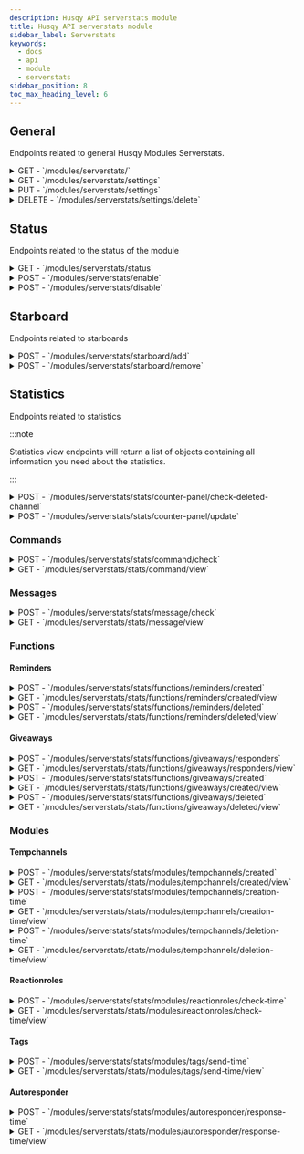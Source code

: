 ```yaml
---
description: Husqy API serverstats module
title: Husqy API serverstats module
sidebar_label: Serverstats
keywords:
  - docs
  - api
  - module
  - serverstats
sidebar_position: 8
toc_max_heading_level: 6
---
```


## General

Endpoints related to general Husqy Modules Serverstats.

<details>
  <summary>GET - `/modules/serverstats/`</summary>

Home endpoint for the Modules Serverstats Husqy API. Returns only success message displaying that it is the Modules Serverstats Husqy API route.

</details>

<details>
  <summary>GET - `/modules/serverstats/settings`</summary>

Get the settings of the serverstats module for the specified guild.

Query string parameters:
| field | required | type | description |
| --- | --- | --- | --- |
| guild_id | yes | `integer` | The ID of the guild to check the status of |

Possible errors:

- BadRequestError
- SettingsError
- ModuleDisabledError
- InternalServerError

</details>

<details>
  <summary>PUT - `/modules/serverstats/settings`</summary>

Endpoint to change the settings of the serverstats module for the specified guild.

Body data (JSON):
| field | required | type | description |
| --- | --- | --- | --- |
| guild_id | yes | `integer` | The ID of the guild to change the serverstats module settings for |
| counter_panel_enabled | yes | `boolean` | If the counter panel should be enabled |
| counter_panel_category_channel | yes | `integer` | The ID of the category channel to use for the counter panel |
| counter_panel_member_count_channel | yes | `integer` | (May be None) The ID of the channel to use for the display of current guild member count |
| counter_panel_online_member_count_channel | yes | `integer` | (May be None) The ID of the channel to use for the display of current online guild member count |
| counter_panel_custom_panels_create | yes | `list` | (May be []) A list of objects consisting of a channel_name key and role_id key to add as custom panels for online members with role |
| counter_panel_custom_panels_delete | yes | `list` | (May be []) A list of channel ID's which are a custom panels for online members with role to remove |
| counter_panel_server_boost_number_channel | yes | `integer` | (May be None) The ID of the channel to use for the display of current guild boosts |
| starboard_enabled | yes | `boolean` | If the starboard should be enabled |
| starboard_channel | yes | `integer` | (May be None) The ID of the channel to use as the channel where starred messages are highlighted |
| starboard_count | yes | `integer` | (May be None if starboard_enabled is false) The amount of stars a message should have before going on the starboard |
| stats_command_usage | yes | `boolean` | If command statistics should be enabled |
| stats_message_statistics | yes | `boolean` | If message statistics should be enabled |
| stats_track_bot_messages | yes | `boolean` | If bot messages should be tracked as part of the message statistics |
| stats_functions_reminders_statistics_enabled | yes | `boolean` | If reminders statistics should be enabled |
| stats_functions_giveaways_statistics_enabled | yes | `boolean` | If giveaways statistics should be enabled |
| stats_modules_tempchannels_statistics_enabled | yes | `boolean` | If tempchannels statistics should be enabled |
| stats_modules_autoresponder_statistics_enabled | yes | `boolean` | If autoresponder statistics should be enabled |
| stats_modules_reactionroles_statistics_enabled | yes | `boolean` | If reactionroles statistics should be enabled |
| stats_modules_tags_statistics_enabled | yes | `boolean` | If command tags should be enabled |

- BadRequestError
- SettingsError
- ModuleDisabledError
- InternalServerError
- DatabaseError

</details>

<details>
  <summary>DELETE - `/modules/serverstats/settings/delete`</summary>

Delete all settings of the serverstats module for a specified guild.

Body data (JSON):
| field | required | type | description |
| --- | --- | --- | --- |
| guild_id | yes | `integer` | The ID of the guild to delete the settings from |

Possible errors:

- BadRequestError

</details>

## Status

Endpoints related to the status of the module

<details>
  <summary>GET - `/modules/serverstats/status`</summary>

Get the status of the serverstats module for the specified guild.

Query string parameters:
| field | required | type | description |
| --- | --- | --- | --- |
| guild_id | yes | `integer` | The ID of the guild to check the status of |

Possible errors:

- BadRequestError
- SettingsError

</details>

<details>
  <summary>POST - `/modules/serverstats/enable`</summary>

Endpoint to enable the serverstats module for the specified guild.

Body data (JSON):
| field | required | type | description |
| --- | --- | --- | --- |
| guild_id | yes | `integer` | The ID of the guild to enable the serverstats module for |

Possible errors:

- BadRequestError
- SettingsError
- ModuleEnabledError
- DatabaseError

</details>

<details>
  <summary>POST - `/modules/serverstats/disable`</summary>

Endpoint to disable the serverstats module for the specified guild.

Body data (JSON):
| field | required | type | description |
| --- | --- | --- | --- |
| guild_id | yes | `integer` | The ID of the guild to disable the serverstats module for |

Possible errors:

- BadRequestError
- SettingsError
- ModuleDisabledError
- DatabaseError
- InternalServerError

</details>

## Starboard

Endpoints related to starboards

<details>
  <summary>POST - `/modules/serverstats/starboard/add`</summary>

:::danger

Do not use this endpoint yourself! Starboard messages will be created by Husqy when needed.

:::

Endpoint to check a message for sending to the starboard channel.

Body data (JSON):
| field | required | type | description |
| --- | --- | --- | --- |
| guild_id | yes | `integer` | The ID of the guild where the possible starboard message is located |
| channel_id | yes | `integer` | The ID of the channel where the interacted message is located |
| message_id | yes | `integer` | The ID of the message which is the interacted message |

Possible errors:

- BadRequestError
- SettingsError
- ModuleDisabledError
- InternalServerError

</details>

<details>
  <summary>POST - `/modules/serverstats/starboard/remove`</summary>

:::danger

Do not use this endpoint yourself! Starboard messages will be removed by Husqy when needed.

:::

Endpoint to check a message for sending to the starboard channel.

Body data (JSON):
| field | required | type | description |
| --- | --- | --- | --- |
| guild_id | yes | `integer` | The ID of the guild where the possible starboard message is located |
| channel_id | yes | `integer` | The ID of the channel where the interacted message is located |
| message_id | yes | `integer` | The ID of the message which is the interacted message |

Possible errors:

- BadRequestError
- SettingsError
- ModuleDisabledError
- InternalServerError

</details>

## Statistics

Endpoints related to statistics

:::note

Statistics view endpoints will return a list of objects containing all information you need about the statistics.

:::

<details>
  <summary>POST - `/modules/serverstats/stats/counter-panel/check-deleted-channel`</summary>

:::danger

Do not use this endpoint yourself! Husqy will update the configuration when a channel that is a counter panel channel is deleted.

:::

Endpoint to check if a channel is a counter panel channel and update the configuration.

Body data (JSON):
| field | required | type | description |
| --- | --- | --- | --- |
| guild_id | yes | `integer` | The ID of the guild where the removed channel is located |
| channel_id | yes | `integer` | The ID of the channel that is removed |

Possible errors:

- BadRequestError
- SettingsError
- ModuleDisabledError

</details>

<details>
  <summary>POST - `/modules/serverstats/stats/counter-panel/update`</summary>

:::danger

Do not use this endpoint yourself! Husqy will update counter panel channels on a regular interval.

:::

Endpoint to check if a channel is a counter panel channel and update the configuration.

Body data (JSON):
| field | required | type | description |
| --- | --- | --- | --- |

Possible errors:

- SettingsError
- ModuleDisabledError
- InternalServerError

</details>

### Commands

<details>
  <summary>POST - `/modules/serverstats/stats/command/check`</summary>

Endpoint to check if a command usage has to be added to the statistics.

Body data (JSON):
| field | required | type | description |
| --- | --- | --- | --- |
| guild_id | yes | `integer` | The ID of the guild where the command has been executed |
| command | yes | `string` | The command that is executed |

Possible errors:

- BadRequestError
- SettingsError
- ModuleDisabledError

</details>

<details>
  <summary>GET - `/modules/serverstats/stats/command/view`</summary>

Get the statistics of the command usage.

Query string parameters:
| field | required | type | description |
| --- | --- | --- | --- |
| guild_id | yes | `integer` | The ID of the guild to check the status of |
| days | no | `integer` | The amount of days to return back (maximum is 30) |
| user_id | no | `integer` | The ID of the user to filter the statistics for |

Possible errors:

- BadRequestError
- SettingsError
- ModuleDisabledError
- InternalServerError

</details>

### Messages

<details>
  <summary>POST - `/modules/serverstats/stats/message/check`</summary>

Endpoint to check if a message has to be added to the statistics.

Body data (JSON):
| field | required | type | description |
| --- | --- | --- | --- |
| guild_id | yes | `integer` | The ID of the guild where the message has been send |
| member_is_bot | yes | `boolean` | If the member is a bot |
| channel_id | yes | `integer` | The ID of the channel where the message is sent |
| message_id | yes | `integer` | The ID of the message that is sent |

Possible errors:

- BadRequestError
- SettingsError
- ModuleDisabledError

</details>

<details>
  <summary>GET - `/modules/serverstats/stats/message/view`</summary>

Get the statistics of the messages.

Query string parameters:
| field | required | type | description |
| --- | --- | --- | --- |
| guild_id | yes | `integer` | The ID of the guild to check the status of |
| days | no | `integer` | The amount of days to return back (maximum is 30) |
| user_id | no | `integer` | The ID of the user to filter the statistics for |
| channel_id | no | `integer` | The ID of the channel to filter the statistics for |

Possible errors:

- BadRequestError
- SettingsError
- ModuleDisabledError
- InternalServerError

</details>

### Functions

#### Reminders

<details>
  <summary>POST - `/modules/serverstats/stats/functions/reminders/created`</summary>

Endpoint to check if a created reminder has to be added to the statistics.

Body data (JSON):
| field | required | type | description |
| --- | --- | --- | --- |
| guild_id | yes | `integer` | The ID of the guild where the reminder has been created |

Possible errors:

- BadRequestError
- SettingsError
- ModuleDisabledError

</details>

<details>
  <summary>GET - `/modules/serverstats/stats/functions/reminders/created/view`</summary>

Get the statistics of the created reminders.

Query string parameters:
| field | required | type | description |
| --- | --- | --- | --- |
| guild_id | yes | `integer` | The ID of the guild to check the status of |
| days | no | `integer` | The amount of days to return back (maximum is 30) |
| user_id | no | `integer` | The ID of the user to filter the statistics for |

Possible errors:

- BadRequestError
- SettingsError
- ModuleDisabledError
- InternalServerError

</details>

<details>
  <summary>POST - `/modules/serverstats/stats/functions/reminders/deleted`</summary>

Endpoint to check if a deleted reminder has to be added to the statistics.

Body data (JSON):
| field | required | type | description |
| --- | --- | --- | --- |
| guild_id | yes | `integer` | The ID of the guild where the reminder has been deleted |

Possible errors:

- BadRequestError
- SettingsError
- ModuleDisabledError

</details>

<details>
  <summary>GET - `/modules/serverstats/stats/functions/reminders/deleted/view`</summary>

Get the statistics of the deleted reminders.

Query string parameters:
| field | required | type | description |
| --- | --- | --- | --- |
| guild_id | yes | `integer` | The ID of the guild to check the status of |
| days | no | `integer` | The amount of days to return back (maximum is 30) |
| user_id | no | `integer` | The ID of the user to filter the statistics for |

Possible errors:

- BadRequestError
- SettingsError
- ModuleDisabledError
- InternalServerError

</details>

#### Giveaways

<details>
  <summary>POST - `/modules/serverstats/stats/functions/giveaways/responders`</summary>

Endpoint to check if a giveaway response has to be added to the statistics.

Body data (JSON):
| field | required | type | description |
| --- | --- | --- | --- |
| guild_id | yes | `integer` | The ID of the guild where the giveaway that has been responded to is located |
| old_giveaway_id | yes | `string` | The ID of the giveaway that has been responded to |

Possible errors:

- BadRequestError
- SettingsError
- ModuleDisabledError

</details>

<details>
  <summary>GET - `/modules/serverstats/stats/functions/giveaways/responders/view`</summary>

Get the statistics of the responders to giveaways.

Query string parameters:
| field | required | type | description |
| --- | --- | --- | --- |
| guild_id | yes | `integer` | The ID of the guild to check the status of |
| days | no | `integer` | The amount of days to return back (maximum is 30) |
| user_id | no | `integer` | The ID of the user to filter the statistics for |

Possible errors:

- BadRequestError
- SettingsError
- ModuleDisabledError
- InternalServerError

</details>

<details>
  <summary>POST - `/modules/serverstats/stats/functions/giveaways/created`</summary>

Endpoint to check if a created giveaway has to be added to the statistics.

Body data (JSON):
| field | required | type | description |
| --- | --- | --- | --- |
| guild_id | yes | `integer` | The ID of the guild where the giveaway has been created |

Possible errors:

- BadRequestError
- SettingsError
- ModuleDisabledError

</details>

<details>
  <summary>GET - `/modules/serverstats/stats/functions/giveaways/created/view`</summary>

Get the statistics of the created giveaway.

Query string parameters:
| field | required | type | description |
| --- | --- | --- | --- |
| guild_id | yes | `integer` | The ID of the guild to check the status of |
| days | no | `integer` | The amount of days to return back (maximum is 30) |
| user_id | no | `integer` | The ID of the user to filter the statistics for |

Possible errors:

- BadRequestError
- SettingsError
- ModuleDisabledError
- InternalServerError

</details>

<details>
  <summary>POST - `/modules/serverstats/stats/functions/giveaways/deleted`</summary>

Endpoint to check if a deleted giveaway has to be added to the statistics.

Body data (JSON):
| field | required | type | description |
| --- | --- | --- | --- |
| guild_id | yes | `integer` | The ID of the guild where the giveaway has been deleted |

Possible errors:

- BadRequestError
- SettingsError
- ModuleDisabledError

</details>

<details>
  <summary>GET - `/modules/serverstats/stats/functions/giveaways/deleted/view`</summary>

Get the statistics of the deleted giveaway.

Query string parameters:
| field | required | type | description |
| --- | --- | --- | --- |
| guild_id | yes | `integer` | The ID of the guild to check the status of |
| days | no | `integer` | The amount of days to return back (maximum is 30) |
| user_id | no | `integer` | The ID of the user to filter the statistics for |

Possible errors:

- BadRequestError
- SettingsError
- ModuleDisabledError
- InternalServerError

</details>

### Modules

#### Tempchannels

<details>
  <summary>POST - `/modules/serverstats/stats/modules/tempchannels/created`</summary>

Endpoint to check if a created tempchannel has to be added to the statistics.

Body data (JSON):
| field | required | type | description |
| --- | --- | --- | --- |
| guild_id | yes | `integer` | The ID of the guild where the tempchannel has been created |
| initial_creator_id | yes | `integer` | The ID of the member creating the tempchannel |

Possible errors:

- BadRequestError
- SettingsError
- ModuleDisabledError

</details>

<details>
  <summary>GET - `/modules/serverstats/stats/modules/tempchannels/created/view`</summary>

Get the statistics of the created tempchannels.

Query string parameters:
| field | required | type | description |
| --- | --- | --- | --- |
| guild_id | yes | `integer` | The ID of the guild to check the status of |
| days | no | `integer` | The amount of days to return back (maximum is 30) |
| user_id | no | `integer` | The ID of the user to filter the statistics for |

Possible errors:

- BadRequestError
- SettingsError
- ModuleDisabledError
- InternalServerError

</details>

<details>
  <summary>POST - `/modules/serverstats/stats/modules/tempchannels/creation-time`</summary>

Endpoint to check if a creation time of a tempchannel has to be added to the statistics.

Body data (JSON):
| field | required | type | description |
| --- | --- | --- | --- |
| guild_id | yes | `integer` | The ID of the guild where the tempchannel has been created |
| initial_creator_id | yes | `integer` | The ID of the member creating the tempchannel |
| creation_time_delay | yes | `integer` | The amount of time it took for the tempchannel to be created |

Possible errors:

- BadRequestError
- SettingsError
- ModuleDisabledError

</details>

<details>
  <summary>GET - `/modules/serverstats/stats/modules/tempchannels/creation-time/view`</summary>

Get the statistics of the creation time of tempchannels.

Query string parameters:
| field | required | type | description |
| --- | --- | --- | --- |
| guild_id | yes | `integer` | The ID of the guild to check the status of |
| days | no | `integer` | The amount of days to return back (maximum is 30) |
| user_id | no | `integer` | The ID of the user to filter the statistics for |

Possible errors:

- BadRequestError
- SettingsError
- ModuleDisabledError
- InternalServerError

</details>

<details>
  <summary>POST - `/modules/serverstats/stats/modules/tempchannels/deletion-time`</summary>

Endpoint to check if a deletion time of a tempchannel has to be added to the statistics.

Body data (JSON):
| field | required | type | description |
| --- | --- | --- | --- |
| guild_id | yes | `integer` | The ID of the guild where the tempchannel has been deleted |
| initial_creator_id | yes | `integer` | The ID of the member who is the initial creator of the tempchannel |
| deletion_time_delay | yes | `integer` | The amount of time it took for the tempchannel to be deleted |

Possible errors:

- BadRequestError
- SettingsError
- ModuleDisabledError

</details>

<details>
  <summary>GET - `/modules/serverstats/stats/modules/tempchannels/deletion-time/view`</summary>

Get the statistics of the deletion time of tempchannels.

Query string parameters:
| field | required | type | description |
| --- | --- | --- | --- |
| guild_id | yes | `integer` | The ID of the guild to check the status of |
| days | no | `integer` | The amount of days to return back (maximum is 30) |
| user_id | no | `integer` | The ID of the user to filter the statistics for |

Possible errors:

- BadRequestError
- SettingsError
- ModuleDisabledError
- InternalServerError

</details>

#### Reactionroles

<details>
  <summary>POST - `/modules/serverstats/stats/modules/reactionroles/check-time`</summary>

Endpoint to check if a reactionrole check time should be added to the statistics.

Body data (JSON):
| field | required | type | description |
| --- | --- | --- | --- |
| guild_id | yes | `integer` | The ID of the guild where the tempchannel has been deleted |
| check_time_delay | yes | `integer` | The time it took for the reactionrole to be checked |

Possible errors:

- BadRequestError
- SettingsError
- ModuleDisabledError

</details>

<details>
  <summary>GET - `/modules/serverstats/stats/modules/reactionroles/check-time/view`</summary>

Get the statistics of the check time of reactionroles.

Query string parameters:
| field | required | type | description |
| --- | --- | --- | --- |
| guild_id | yes | `integer` | The ID of the guild to check the status of |
| days | no | `integer` | The amount of days to return back (maximum is 30) |

Possible errors:

- BadRequestError
- SettingsError
- ModuleDisabledError
- InternalServerError

</details>

#### Tags

<details>
  <summary>POST - `/modules/serverstats/stats/modules/tags/send-time`</summary>

Endpoint to check if a tag send time should be added to the statistics.

Body data (JSON):
| field | required | type | description |
| --- | --- | --- | --- |
| guild_id | yes | `integer` | The ID of the guild where the tempchannel has been deleted |
| send_time_delay | yes | `integer` | The time it took for the tag to be sent |

Possible errors:

- BadRequestError
- SettingsError
- ModuleDisabledError

</details>

<details>
  <summary>GET - `/modules/serverstats/stats/modules/tags/send-time/view`</summary>

Get the statistics of the send time of tags.

Query string parameters:
| field | required | type | description |
| --- | --- | --- | --- |
| guild_id | yes | `integer` | The ID of the guild to check the status of |
| days | no | `integer` | The amount of days to return back (maximum is 30) |

Possible errors:

- BadRequestError
- SettingsError
- ModuleDisabledError
- InternalServerError

</details>

#### Autoresponder

<details>
  <summary>POST - `/modules/serverstats/stats/modules/autoresponder/response-time`</summary>

Endpoint to check if a autoresponder response time should be added to the statistics.

Body data (JSON):
| field | required | type | description |
| --- | --- | --- | --- |
| guild_id | yes | `integer` | The ID of the guild where the tempchannel has been deleted |
| response_time_delay | yes | `integer` | The time it took for the autoresponder response to be checked |

Possible errors:

- BadRequestError
- SettingsError
- ModuleDisabledError

</details>

<details>
  <summary>GET - `/modules/serverstats/stats/modules/autoresponder/response-time/view`</summary>

Get the statistics of the autoresponde response time.

Query string parameters:
| field | required | type | description |
| --- | --- | --- | --- |
| guild_id | yes | `integer` | The ID of the guild to check the status of |
| days | no | `integer` | The amount of days to return back (maximum is 30) |

Possible errors:

- BadRequestError
- SettingsError
- ModuleDisabledError
- InternalServerError

</details>